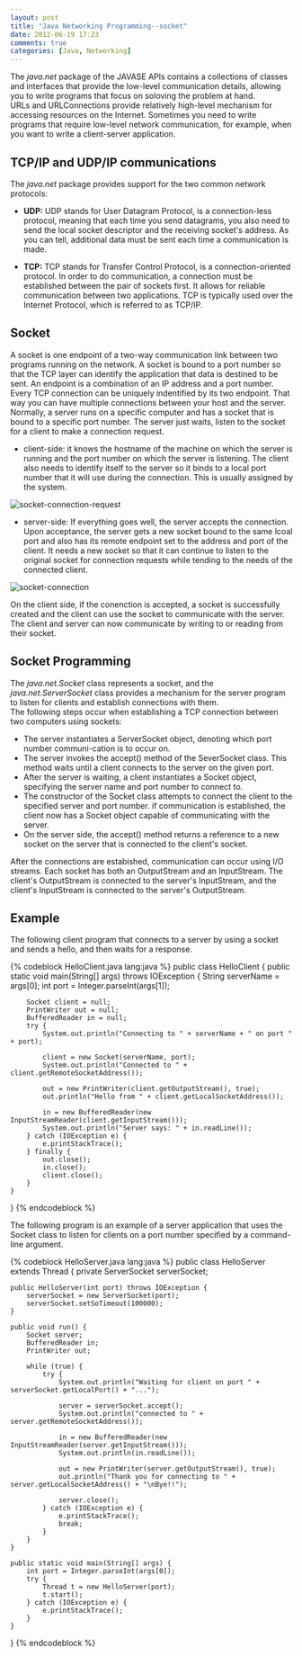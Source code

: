 ```yaml
---
layout: post
title: "Java Networking Programming--socket"
date: 2012-06-19 17:23
comments: true
categories: [Java, Networking] 
---
```


The *java.net* package of the JAVASE APIs contains a collections of classes and interfaces that provide the low-level communication details, allowing you to write programs that focus on soloving the problem at hand.  
URLs and URLConnections provide relatively high-level mechanism for accessing resources on the Internet. Sometimes you need to write programs that require low-level network communication, for example, when you want to write a client-server application.  
<!-- more -->

TCP/IP and UDP/IP communications
--------------------------------
The *java.net* package provides support for the two common network protocols:   

* **UDP:** UDP stands for User Datagram Protocol, is a connection-less protocol, meaning that each time you send datagrams, you also need to send the local socket descriptor and the receiving socket's address. As you can tell, additional data must be sent each time a communication is made.  

* **TCP:** TCP stands for Transfer Control Protocol, is a connection-oriented protocol. In order to do communication, a connection must be established between the pair of sockets first. It allows for reliable communication between two applications. TCP is typically used over the Internet Protocol, which is referred to as TCP/IP.

Socket
----------
A socket is one endpoint of a two-way communication link between two programs running on the network. A socket is bound to a port number so that the TCP layer can identify the application that data is destined to be sent. An endpoint is a combination of an IP address and a port number. Every TCP connection can be uniquely indentified by its two endpoint. That way you can have multiple connections between your host and the server. Normally, a server runs on a specific computer and has a socket that is bound to a specific port number. The server just waits, listen to the socket for a client to make a connection request.  

* client-side: it knows the hostname of the machine on which the server is running and the port number on which the server is listening. The client also needs to identify itself to the server so it binds to a local port number that it will use during the connection. This is usually assigned by the system.  

![socket-connection-request]

* server-side: If everything goes well, the server accepts the connection. Upon acceptance, the server gets a new socket bound to the same lcoal port and also has its remote endpoint set to the address and port of the client. It needs a new socket so that it can continue to listen to the original socket for connection requests while tending to the needs of the connected client.

![socket-connection]

On the client side, if the conenction is accepted, a socket is successfully created and the client can use the socket to communicate with the server. The client and server can now communicate by writing to or reading from their socket.

Socket Programming
-------------------
The *java.net.Socket* class represents a socket, and the *java.net.ServerSocket* class provides a mechanism for the server program to listen for clients and establish connections with them.  
The following steps occur when establishing a TCP connection between two computers using sockets:

* The server instantiates a ServerSocket object, denoting which port number communi-cation is to occur on.
* The server invokes the accept() method of the SeverSocket class. This method waits until a client connects to the server on the given port.
* After the server is waiting, a client instantiates a Socket object, specifying the server name and port number to connect to.
* The constructor of the Socket class attempts to connect the client to the specified server and port number. if communication is established, the client now has a Socket object capable of communicating with the server.
* On the server side, the accept() method returns a reference to a new socket on the server that is connected to the client's socket.

After the connections are estabished, communication can occur using I/O streams. Each socket has both an OutputStream and an InputStream. The client's OutputStream is connected to the server's InputStream, and the client's InputStream is connected to the server's OutputStream.

Example
--------
The following client program that connects to a server by using a socket and sends a hello, and then waits for a response.

{% codeblock HelloClient.java lang:java %}
public class HelloClient {
    public static void main(String[] args) throws IOException {
        String serverName = args[0];
        int port = Integer.parseInt(args[1]);

        Socket client = null;
        PrintWriter out = null;
        BufferedReader in = null;
        try {
            System.out.println("Connecting to " + serverName + " on port " + port);

            client = new Socket(serverName, port);
            System.out.println("Connected to " + client.getRemoteSocketAddress());

            out = new PrintWriter(client.getOutputStream(), true);
            out.println("Hello from " + client.getLocalSocketAddress());

            in = new BufferedReader(new InputStreamReader(client.getInputStream()));
            System.out.println("Server says: " + in.readLine());
        } catch (IOException e) {
            e.printStackTrace();
        } finally {
            out.close();
            in.close();
            client.close();
        }
    }
}
{% endcodeblock %}

The following program is an example of a server application that uses the Socket class to listen for clients on a port number specified by a command-line argument.

{% codeblock HelloServer.java lang:java %}
public class HelloServer extends Thread {
    private ServerSocket serverSocket;

    public HelloServer(int port) throws IOException {
        serverSocket = new ServerSocket(port);
        serverSocket.setSoTimeout(100000);
    }

    public void run() {
        Socket server;
        BufferedReader in;
        PrintWriter out;

        while (true) {
            try {
                System.out.println("Waiting for client on port " + serverSocket.getLocalPort() + "...");

                server = serverSocket.accept();
                System.out.println("connected to " + server.getRemoteSocketAddress());

                in = new BufferedReader(new InputStreamReader(server.getInputStream()));
                System.out.println(in.readLine());

                out = new PrintWriter(server.getOutputStream(), true);
                out.println("Thank you for connecting to " + server.getLocalSocketAddress() + "\nBye!!");

                server.close();
            } catch (IOException e) {
                e.printStackTrace();
                break;
            }
        }
    }

    public static void main(String[] args) {
        int port = Integer.parseInt(args[0]);
        try {
            Thread t = new HelloServer(port);
            t.start();
        } catch (IOException e) {
            e.printStackTrace();
        }
    }
}
{% endcodeblock %}

[socket-connection-request]: /images/blog/cmpsys/socket-connect.gif
[socket-connection]: /images/blog/cmpsys/connect.gif
